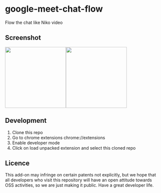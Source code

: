 # google-meet-chat-flow
Flow the chat like Niko video

## Screenshot
<img width="200" src="https://user-images.githubusercontent.com/104049111/185056938-28785f1a-074e-44d6-8c18-5614e6b76949.png"><img width="200" src="https://user-images.githubusercontent.com/104049111/185056932-b31fbcdf-995a-4d44-870a-ed328de1bc0f.png">

## Development
1. Clone this repo<br>
2. Go to chrome extensions chrome://extensions<br>
3. Enable developer mode<br>
4. Click on load unpacked extension and select this cloned repo

## Licence
This add-on may infringe on certain patents not explicitly, but we hope that all developers who visit this repository will have an open attitude towards OSS activities, so we are just making it public. Have a great developer life.
